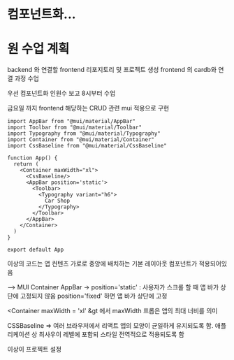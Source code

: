 # 컴포넌트화...

# 원 수업 계획

backend 와 연결할 frontend 리포지토리 및 프로젝트 생성
frontend 의 cardb와 연결 과정 수업

우선 컴포넌트화
인원수 보고 8시부터 수업

금요일 까지 frontend 해당하는 CRUD 관련 mui 적용으로 구현

```tsx
import AppBar from "@mui/material/AppBar"
import Toolbar from "@mui/material/Toolbar"
import Typography from "@mui/material/Typography"
import Container from "@mui/material/Container"
import CssBaseline from "@mui/material/CssBaseline"

function App() {
  return (
    <Container maxWidth="xl">
      <CssBaseline/>
      <AppBar position='static'>
        <Toolbar>
          <Typography variant="h6">
            Car Shop
          </Typography>
        </Toolbar>
      </AppBar>
    </Container>
  )
}

export default App
```
이상의 코드는 앱 컨텐츠 가로로 중앙에 배치하는 기본 레이아웃 컴포넌트가 적용되어있음

--> MUI Container
AppBar -> position='static' : 사용자가 스크롤 할 때 앱 바가 상단에 고정되지 않음
          position='fixed' 하면 앱 바가 상단에 고정

&lt;Container maxWidth = 'xl' &gt 에서 maxWidth 프롭은 앱의 최대 너비를 의미

CSSBaseline => 여러 브라우저에서 리액트 앱의 모양이 균일하게 유지되도록 함. 애플리케이션 상 최사우이 레벨에 포함되 스타일 전역적으로 적용되도록 함

이상이 프로젝트 설정